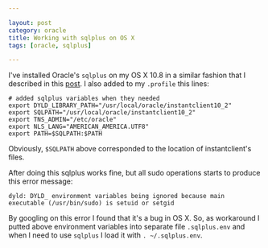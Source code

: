 ```yaml
---

layout: post  
category: oracle  
title: Working with sqlplus on OS X  
tags: [oracle, sqlplus] 

--- 
```


I've installed Oracle's `sqlplus` on my OS X 10.8 in a similar fashion that I
described in this [post][1]. I also added to my `.profile` this lines:

    # added sqlplus variables when they needed
    export DYLD_LIBRARY_PATH="/usr/local/oracle/instantclient10_2"
    export SQLPATH="/usr/local/oracle/instantclient10_2"
    export TNS_ADMIN="/etc/oracle"
    export NLS_LANG="AMERICAN_AMERICA.UTF8"
    export PATH=$SQLPATH:$PATH

Obviously, `$SQLPATH` above corresponded to the location of instantclient's
files.

After doing this sqlplus works fine, but all sudo operations starts to produce
this error message:

    dyld: DYLD_ environment variables being ignored because main executable (/usr/bin/sudo) is setuid or setgid

By googling on this error I found that it's a bug in OS X. So, as workaround I
putted above environment variables into separate file `.sqlplus.env` and when I
need to use `sqlplus` I load it with `. ~/.sqlplus.env`.

[1]: http://iseetheline.ru/running-oracle-instant-client-on-windows/

